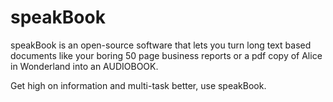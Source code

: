 # speakBook

speakBook is an open-source software that lets you turn long text based 
documents like your boring 50 page business reports or a pdf copy of Alice in 
Wonderland into an AUDIOBOOK. 

Get high on information and multi-task better, use speakBook. 
